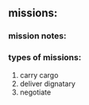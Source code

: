 ## missions:

### mission notes:

### types of missions:
1. carry cargo
2. deliver dignatary
3. negotiate
